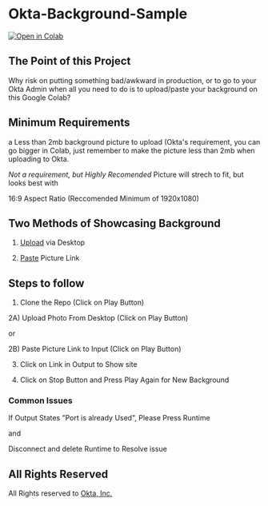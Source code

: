 # Okta-Background-Sample
<a href="https://colab.research.google.com/drive/1q4iRmsjdCQPbEnRY420ncmEXQs4Qxm3Y?usp=sharing" target="_parent"><img src="https://colab.research.google.com/assets/colab-badge.svg" alt="Open in Colab"/></a>

## The Point of this Project

Why risk on putting something bad/awkward in production, or to go to your Okta Admin when all you need to do is to upload/paste your background on this Google Colab?

## Minimum Requirements
a Less than 2mb background picture to upload (Okta's requirement, you can go bigger in Colab, just remember to make the picture less than 2mb when uploading to Okta.

*Not a requirement, but Highly Recomended* 
Picture will strech to fit, but looks best with

16:9 Aspect Ratio (Reccomended Minimum of 1920x1080)

## Two Methods of Showcasing Background
1) [Upload](https://colab.research.google.com/drive/1q4iRmsjdCQPbEnRY420ncmEXQs4Qxm3Y#scrollTo=3XrzSzwriZbg&line=12&uniqifier=1) via Desktop 

2) [Paste](https://colab.research.google.com/drive/1q4iRmsjdCQPbEnRY420ncmEXQs4Qxm3Y#scrollTo=3XrzSzwriZbg&line=12&uniqifier=1) Picture Link

## Steps to follow
1) Clone the Repo (Click on Play Button)

2A) Upload Photo From Desktop (Click on Play Button)

or

2B) Paste Picture Link to Input (Click on Play Button)

3) Click on Link in Output to Show site

4) Click on Stop Button and Press Play Again for New Background

### Common Issues

If Output States "Port is already Used", Please Press Runtime

and 

Disconnect and delete Runtime to Resolve issue

## All Rights Reserved
All Rights reserved to [Okta, Inc.](https://okta.com)
